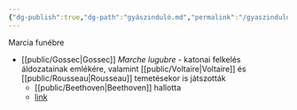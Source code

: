 ```yaml
---
{"dg-publish":true,"dg-path":"gyászinduló.md","permalink":"/gyaszindulo/"}
---
```


Marcia funébre

- [[public/Gossec\|Gossec]] *Marche lugubre* - katonai felkelés áldozatainak emlékére, valamint [[public/Voltaire\|Voltaire]] és [[public/Rousseau\|Rousseau]] temetésekor is játszották
	- [[public/Beethoven\|Beethoven]] hallotta
	- [link](https://interlude.hk/the-mutiny-before-the-fall-gossecs-marche-lugubre/)
